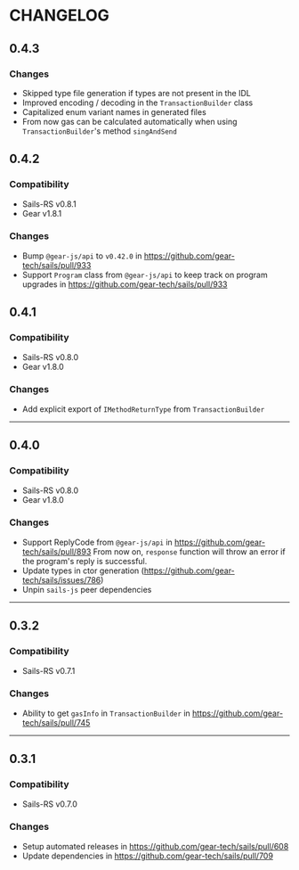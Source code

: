 # CHANGELOG

## 0.4.3
### Changes
- Skipped type file generation if types are not present in the IDL
- Improved encoding / decoding in the `TransactionBuilder` class
- Capitalized enum variant names in generated files
- From now gas can be calculated automatically when using `TransactionBuilder`'s method `singAndSend`

## 0.4.2
### Compatibility
- Sails-RS v0.8.1
- Gear v1.8.1

### Changes
- Bump `@gear-js/api` to `v0.42.0` in https://github.com/gear-tech/sails/pull/933
- Support `Program` class from `@gear-js/api` to keep track on program upgrades in https://github.com/gear-tech/sails/pull/933

## 0.4.1

### Compatibility
- Sails-RS v0.8.0
- Gear v1.8.0

### Changes
- Add explicit export of `IMethodReturnType` from `TransactionBuilder`

---

## 0.4.0

### Compatibility
- Sails-RS v0.8.0
- Gear v1.8.0

### Changes
- Support ReplyCode from `@gear-js/api` in https://github.com/gear-tech/sails/pull/893
From now on, `response` function will throw an error if the program's reply is successful.
- Update types in ctor generation (https://github.com/gear-tech/sails/issues/786)
- Unpin `sails-js` peer dependencies

---

## 0.3.2

### Compatibility
- Sails-RS v0.7.1

### Changes
- Ability to get `gasInfo` in `TransactionBuilder` in https://github.com/gear-tech/sails/pull/745

---

## 0.3.1

### Compatibility
- Sails-RS v0.7.0

### Changes
- Setup automated releases in https://github.com/gear-tech/sails/pull/608
- Update dependencies in https://github.com/gear-tech/sails/pull/709
